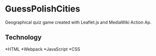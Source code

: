 # GuessPolishCities

Geographical quiz game created with Leaflet.js and MediaWiki Action Ap.

## Technology

*HTML
*Webpack
*JavaScript
*CSS
